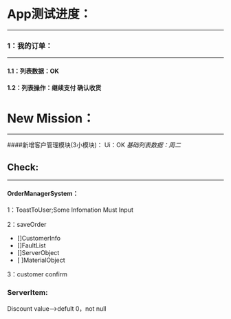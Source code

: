# App测试进度：
-------------

### 1：我的订单：
-------------

#### 1.1：列表数据：OK

#### 1.2：列表操作：继续支付 确认收货

 

 

# New Mission：
-------------

####新增客户管理模块(3小模块)：
Ui：OK
*基础列表数据：周二*

 

## Check:
------

#### OrderManagerSystem：

1：ToastToUser;Some Infomation Must Input

2：saveOrder
- []CustomerInfo
- []FaultList
- []ServerObject
- [ ]MaterialObject
	 

3：customer confirm

 

### ServerItem:

Discount value--\>defult 0，not null

 

 

 

 

 
